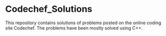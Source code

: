# Codechef_Solutions
This repository contains solutions of problems posted on the online coding site Codechef.
The problems have been mostly solved using C++.
